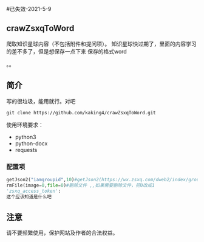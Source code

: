 #已失效-2021-5-9

## crawZsxqToWord
爬取知识星球内容（不包括附件和提问项）。
知识星球快过期了，里面的内容学习的差不多了，但是想保存一点下来
保存的格式word

。。

## 简介

写的很垃圾，能用就行。对吧

```
git clone https://github.com/kaking4/crawZsxqToWord.git
```

使用环境要求：

- python3
- python-docx
- requests

### 配置项

```python
getJson2("iamgroupid",10)#getJson2(https://wx.zsxq.com/dweb2/index/group/后面的数字,重复请求次数)
rmFile(image=0,file=0)#删除文件 ,,如果需要删除文件，把0改成1
'zsxq_access_token': 
这个应该知道是什么吧
```



## 注意

请不要频繁使用，保护网站及作者的合法权益。
